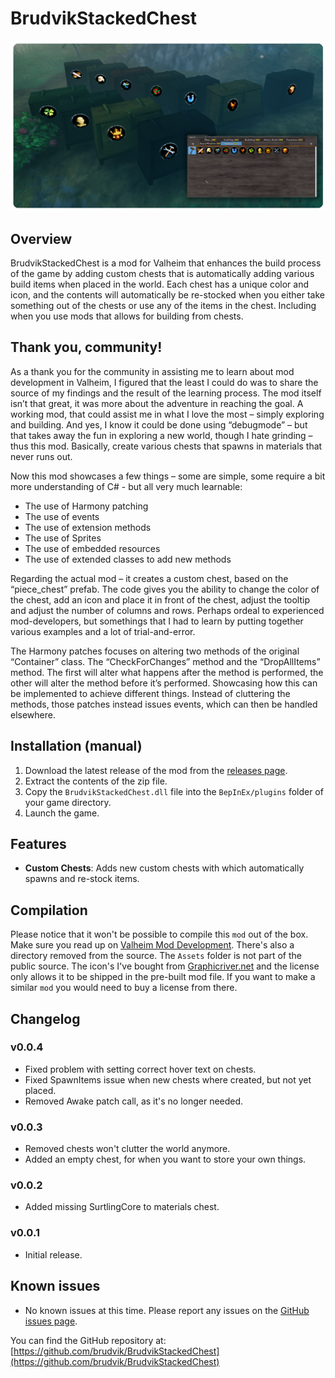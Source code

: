 # BrudvikStackedChest

![Display of the mod in use](https://raw.githubusercontent.com/brudvik/BrudvikStackedChest/refs/heads/master/mod-example-chests.png)

## Overview

BrudvikStackedChest is a mod for Valheim that enhances the build process of the game by adding custom chests that is automatically adding various build items when placed
in the world. Each chest has a unique color and icon, and the contents will automatically be re-stocked when you either take something out of the chests
or use any of the items in the chest. Including when you use mods that allows for building from chests.

## Thank you, community!

As a thank you for the community in assisting me to learn about mod development in Valheim, I figured that the least I could do was to share the source of my findings and the result of the learning process. The mod itself isn’t that great, it was more about the adventure in reaching the goal. A working mod, that could assist me in what I love the most – simply exploring and building. And yes, I know it could be done using “debugmode” – but that takes away the fun in exploring a new world, though I hate grinding – thus this mod. Basically, create various chests that spawns in materials that never runs out.

Now this mod showcases a few things – some are simple, some require a bit more understanding of C# - but all very much learnable:

-	The use of Harmony patching
-	The use of events
-	The use of extension methods
-	The use of Sprites
-	The use of embedded resources
-	The use of extended classes to add new methods

Regarding the actual mod – it creates a custom chest, based on the “piece_chest” prefab. The code gives you the ability to change the color of the chest, add an icon and place it in front of the chest, adjust the tooltip and adjust the number of columns and rows. Perhaps ordeal to experienced mod-developers, but somethings that I had to learn by putting together various examples and a lot of trial-and-error.

The Harmony patches focuses on altering two methods of the original “Container” class. The “CheckForChanges” method and the “DropAllItems” method. The first will alter what happens after the method is performed, the other will alter the method before it’s performed. Showcasing how this can be implemented to achieve different things. Instead of cluttering the methods, those patches instead issues events, which can then be handled elsewhere.

## Installation (manual)

1. Download the latest release of the mod from the [releases page](https://github.com/brudvik/BrudvikStackedChest/releases).
2. Extract the contents of the zip file.
3. Copy the `BrudvikStackedChest.dll` file into the `BepInEx/plugins` folder of your game directory.
4. Launch the game.

## Features

- **Custom Chests**: Adds new custom chests with which automatically spawns and re-stock items.

## Compilation

Please notice that it won't be possible to compile this `mod` out of the box. Make sure you read up on [Valheim Mod Development](https://github.com/Valheim-Modding/JotunnModStub).
There's also a directory removed from the source. The `Assets` folder is not part of the public source. The icon's I've bought from [Graphicriver.net](https://graphicriver.net/item/fantasy-strategy-skills/35481040) and
the license only allows it to be shipped in the pre-built mod file. If you want to make a similar `mod` you would need to buy a license from there.

## Changelog

### v0.0.4

- Fixed problem with setting correct hover text on chests.
- Fixed SpawnItems issue when new chests where created, but not yet placed.
- Removed Awake patch call, as it's no longer needed.

### v0.0.3

- Removed chests won't clutter the world anymore.
- Added an empty chest, for when you want to store your own things.

### v0.0.2

- Added missing SurtlingCore to materials chest.

### v0.0.1

- Initial release.

## Known issues

- No known issues at this time. Please report any issues on the [GitHub issues page](https://github.com/brudvik/BrudvikStackedChest/issues).

You can find the GitHub repository at: [https://github.com/brudvik/BrudvikStackedChest](https://github.com/brudvik/BrudvikStackedChest)
